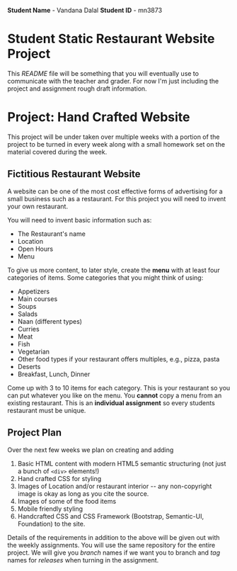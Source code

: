 **Student Name** - Vandana Dalal
**Student ID** - mn3873


# Student Static Restaurant Website Project

This *README* file will be something that you will eventually use to communicate with the teacher and grader. For now I'm just including the project and assignment rough draft information.

# Project: Hand Crafted Website

This project will be under taken over multiple weeks with a portion of the project to be turned in every week along with a small homework set on the material covered during the week.

## Fictitious Restaurant Website

A website can be one of the most cost effective forms of advertising for a small business such as a restaurant. For this project you will need to invent your own restaurant.

You will need to invent basic information such as:

* The Restaurant's name
* Location
* Open Hours
* Menu

To give us more content, to later style, create the **menu** with at least four categories of items. Some categories that you might think of using:

* Appetizers
* Main courses
* Soups
* Salads
* Naan (different types)
* Curries
* Meat
* Fish
* Vegetarian
* Other food types if your restaurant offers multiples, e.g., pizza, pasta
* Deserts
* Breakfast, Lunch, Dinner

Come up with 3 to 10 items for each category. This is your restaurant so you can put whatever you like on the menu.  You **cannot** copy a menu from an existing restaurant. This is an **individual assignment** so every students restaurant must be unique.

## Project Plan

Over the next few weeks we plan on creating and adding
1. Basic HTML content with modern HTML5 semantic structuring (not just a bunch of `<div>` elements!)
1. Hand crafted CSS for styling
2. Images of Location and/or restaurant interior -- any non-copyright image is okay as long as you cite the source.
3. Images of some of the food items
4. Mobile friendly styling
5. Handcrafted CSS and CSS Framework (Bootstrap, Semantic-UI, Foundation) to the site.

Details of the requirements in addition to the above will be given out with the weekly assignments.  You will use the same repository for the entire project. We will give you *branch* names if we want you to branch and *tag* names for *releases* when turning in the assignment.
